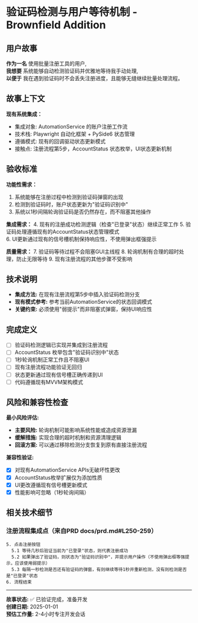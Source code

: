 # 验证码检测与用户等待机制 - Brownfield Addition

## 用户故事

**作为一名** 使用批量注册工具的用户,  
**我想要** 系统能够自动检测验证码并优雅地等待我手动处理,  
**以便于** 我在遇到验证码时不会丢失注册进度，且能够无缝继续批量处理流程。

## 故事上下文

**现有系统集成：**
- 集成对象: AutomationService 的账户注册工作流
- 技术栈: Playwright 自动化框架 + PySide6 状态管理
- 遵循模式: 现有的回调驱动状态更新模式
- 接触点: 注册流程第5步，AccountStatus 状态枚举，UI状态更新机制

## 验收标准

**功能性需求：**
1. 系统能够在注册过程中检测到验证码弹窗的出现
2. 检测到验证码时，账户状态更新为"验证码识别中"
3. 系统以1秒间隔轮询验证码是否仍然存在，而不阻塞其他操作

**集成需求：**
4. 现有的注册成功检测逻辑（检查"已登录"状态）继续正常工作
5. 验证码处理遵循现有的AccountStatus状态管理模式  
6. UI更新通过现有的信号槽机制保持响应性，不使用弹出框强提示

**质量需求：**
7. 验证码等待过程不会阻塞GUI主线程
8. 轮询机制有合理的超时处理，防止无限等待
9. 现有注册流程的其他步骤不受影响

## 技术说明

- **集成方法:** 在现有注册流程第5步中插入验证码检测分支
- **现有模式参考:** 参考当前AutomationService的状态回调模式
- **关键约束:** 必须使用"弱提示"而非阻塞式弹窗，保持UI响应性

## 完成定义

- [ ] 验证码检测逻辑已实现并集成到注册流程
- [ ] AccountStatus 枚举包含"验证码识别中"状态  
- [ ] 1秒轮询机制正常工作且不阻塞UI
- [ ] 现有注册流程功能验证无回归
- [ ] 状态更新通过现有信号槽正确传递到UI
- [ ] 代码遵循现有MVVM架构模式

## 风险和兼容性检查

**最小风险评估:**
- **主要风险:** 轮询机制可能影响系统性能或造成资源泄漏
- **缓解措施:** 实现合理的超时机制和资源清理逻辑
- **回滚方案:** 可以通过移除检测分支恢复到原有直接注册流程

**兼容性验证:**
- [x] 对现有AutomationService APIs无破坏性更改
- [x] AccountStatus枚举扩展仅为添加性质  
- [x] UI更改遵循现有信号槽更新模式
- [x] 性能影响可忽略（1秒轮询间隔）

## 相关技术细节

### 注册流程集成点（来自PRD docs/prd.md#L250-259）

```
5. 点击注册按钮
  5.1 等待几秒后验证当前为"已登录"状态，则代表注册成功
  5.2 如果弹出了验证码，则状态为"验证码识别中"，并提示用户操作（不使用弹出框等强提示，应该使用弱提示）
  5.3 每隔一秒检测是否还有验证码的弹窗，有则继续等待1秒并重新检测，没有则检测是否是"已登录"状态
6. 流程结束
```

---

**故事状态:** ✅ 已验证完成，准备开发  
**创建日期:** 2025-01-01  
**预估工作量:** 2-4小时专注开发会话